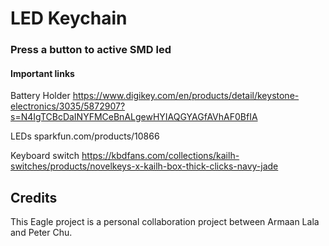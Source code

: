 # LED Keychain

### Press a button to active SMD led

#### Important links

Battery Holder
https://www.digikey.com/en/products/detail/keystone-electronics/3035/5872907?s=N4IgTCBcDaINYFMCeBnALgewHYIAQGYAGfAVhAF0BfIA

LEDs
sparkfun.com/products/10866

Keyboard switch
https://kbdfans.com/collections/kailh-switches/products/novelkeys-x-kailh-box-thick-clicks-navy-jade


## Credits
This Eagle project is a personal collaboration project between Armaan Lala and Peter Chu.
